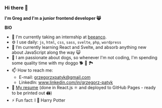 ### Hi there 👋

__I'm Greg and I'm a junior frontend developer 😸__

__BIO__
- 🏢 I'm currently taking an internship at [beeanco](https://www.beeanco.com). 
- ⚙️ I use daily: `js`, `html`, `css`, `sass`, `svelte`, `php`, `wordpress`
- 🌱 I’m currently learning React and Svelte, and absorb anything new about JavaScript along the way 😺
- 🐶 I am passionate about dogs, so whenever I'm not coding, I'm spending some quality time with my doggo 🐕 🌲 🏞️ 
- 📫 How to reach me: 
  + E-mail: grzegorzxpatyk@gmail.com
  + LinkedIn:  www.linkedin.com/in/grzegorz-patyk
- 📄 [My resume](https://grzegorzp4tyk.github.io/my-resume/) (done in React.js ⚛️ and deployed to GitHub Pages - ready to be printed out 🖨️) 
- ⚡ Fun fact: I 🖤 Harry Potter 

<!--
**grzegorzp4tyk/grzegorzp4tyk** is a ✨ _special_ ✨ repository because its `README.md` (this file) appears on your GitHub profile.

Here are some ideas to get you started:

- 🔭 I’m currently working on ...
- 🌱 I’m currently learning ...
- 👯 I’m looking to collaborate on ...
- 🤔 I’m looking for help with ...
- 💬 Ask me about ...
- 📫 How to reach me: ...
- 😄 Pronouns: ...
- ⚡ Fun fact: ...
-->
